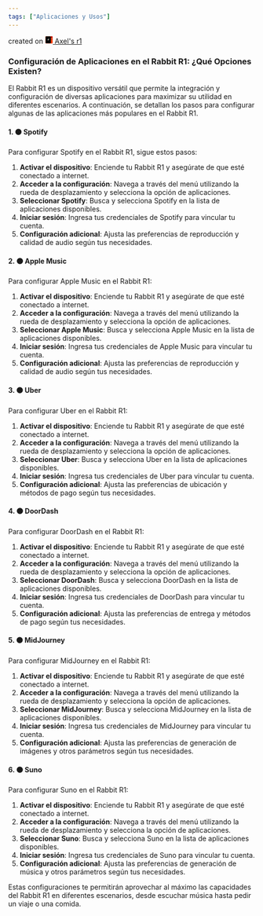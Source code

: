 ```yaml
---
tags: ["Aplicaciones y Usos"]
---
```


created on <a href="https://community.rabbit.tech/u/afaces"> 
    <img src="/assets/images/r1.png" alt="Axel's r1" width="16" height="16">
</a> <a href="https://community.rabbit.tech/u/afaces">Axel's r1</a>

### Configuración de Aplicaciones en el Rabbit R1: ¿Qué Opciones Existen?

El Rabbit R1 es un dispositivo versátil que permite la integración y configuración de diversas aplicaciones para maximizar su utilidad en diferentes escenarios. A continuación, se detallan los pasos para configurar algunas de las aplicaciones más populares en el Rabbit R1.

#### 1. 🟠 Spotify
Para configurar Spotify en el Rabbit R1, sigue estos pasos:
1. **Activar el dispositivo**: Enciende tu Rabbit R1 y asegúrate de que esté conectado a internet.
2. **Acceder a la configuración**: Navega a través del menú utilizando la rueda de desplazamiento y selecciona la opción de aplicaciones.
3. **Seleccionar Spotify**: Busca y selecciona Spotify en la lista de aplicaciones disponibles.
4. **Iniciar sesión**: Ingresa tus credenciales de Spotify para vincular tu cuenta.
5. **Configuración adicional**: Ajusta las preferencias de reproducción y calidad de audio según tus necesidades.

#### 2. 🟠 Apple Music
Para configurar Apple Music en el Rabbit R1:
1. **Activar el dispositivo**: Enciende tu Rabbit R1 y asegúrate de que esté conectado a internet.
2. **Acceder a la configuración**: Navega a través del menú utilizando la rueda de desplazamiento y selecciona la opción de aplicaciones.
3. **Seleccionar Apple Music**: Busca y selecciona Apple Music en la lista de aplicaciones disponibles.
4. **Iniciar sesión**: Ingresa tus credenciales de Apple Music para vincular tu cuenta.
5. **Configuración adicional**: Ajusta las preferencias de reproducción y calidad de audio según tus necesidades.

#### 3. 🟠 Uber
Para configurar Uber en el Rabbit R1:
1. **Activar el dispositivo**: Enciende tu Rabbit R1 y asegúrate de que esté conectado a internet.
2. **Acceder a la configuración**: Navega a través del menú utilizando la rueda de desplazamiento y selecciona la opción de aplicaciones.
3. **Seleccionar Uber**: Busca y selecciona Uber en la lista de aplicaciones disponibles.
4. **Iniciar sesión**: Ingresa tus credenciales de Uber para vincular tu cuenta.
5. **Configuración adicional**: Ajusta las preferencias de ubicación y métodos de pago según tus necesidades.

#### 4. 🟠 DoorDash
Para configurar DoorDash en el Rabbit R1:
1. **Activar el dispositivo**: Enciende tu Rabbit R1 y asegúrate de que esté conectado a internet.
2. **Acceder a la configuración**: Navega a través del menú utilizando la rueda de desplazamiento y selecciona la opción de aplicaciones.
3. **Seleccionar DoorDash**: Busca y selecciona DoorDash en la lista de aplicaciones disponibles.
4. **Iniciar sesión**: Ingresa tus credenciales de DoorDash para vincular tu cuenta.
5. **Configuración adicional**: Ajusta las preferencias de entrega y métodos de pago según tus necesidades.

#### 5. 🟠 MidJourney
Para configurar MidJourney en el Rabbit R1:
1. **Activar el dispositivo**: Enciende tu Rabbit R1 y asegúrate de que esté conectado a internet.
2. **Acceder a la configuración**: Navega a través del menú utilizando la rueda de desplazamiento y selecciona la opción de aplicaciones.
3. **Seleccionar MidJourney**: Busca y selecciona MidJourney en la lista de aplicaciones disponibles.
4. **Iniciar sesión**: Ingresa tus credenciales de MidJourney para vincular tu cuenta.
5. **Configuración adicional**: Ajusta las preferencias de generación de imágenes y otros parámetros según tus necesidades.

#### 6. 🟠 Suno
Para configurar Suno en el Rabbit R1:
1. **Activar el dispositivo**: Enciende tu Rabbit R1 y asegúrate de que esté conectado a internet.
2. **Acceder a la configuración**: Navega a través del menú utilizando la rueda de desplazamiento y selecciona la opción de aplicaciones.
3. **Seleccionar Suno**: Busca y selecciona Suno en la lista de aplicaciones disponibles.
4. **Iniciar sesión**: Ingresa tus credenciales de Suno para vincular tu cuenta.
5. **Configuración adicional**: Ajusta las preferencias de generación de música y otros parámetros según tus necesidades.

Estas configuraciones te permitirán aprovechar al máximo las capacidades del Rabbit R1 en diferentes escenarios, desde escuchar música hasta pedir un viaje o una comida.
